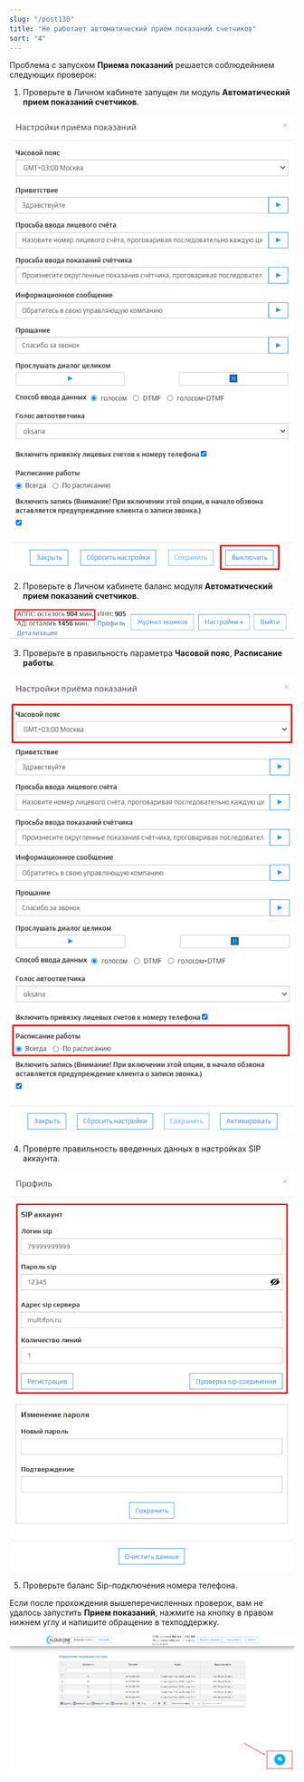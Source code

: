 ```yaml
---
slug: "/post130"
title: "Не работает автоматический прием показаний счетчиков"
sort: "4"
---
```


Проблема с запуском **Приема показаний** решается соблюдейнием следующих проверок:

1. Проверьте в Личном кабинете запущен ли модуль **Автоматический прием показаний счетчиков**.

![Картинка](./images/dont_work_APPS_1.png)

2. Проверьте в Личном кабинете баланс модуля **Автоматический прием показаний счетчиков**.

![Картинка](./images/dont_work_APPS_2.png)

3. Проверьте в правильность параметра **Часовой пояс**, **Расписание работы**.

![Картинка](./images/dont_work_APPS_3.png)

4. Проверте правильность введенных данных в настройках SIP аккаунта.

![Картинка](./images/dont_work_APPS_4.png)

5. Проверьте баланс Sip-подключения номера телефона.

Если после прохождения вышеперечисленных проверок, вам не удалось запустить **Прием показаний**, нажмите на кнопку  в правом нижнем углу и напишите обращение в техподдержку.

![Картинка](./images/butt_not_ok.png)